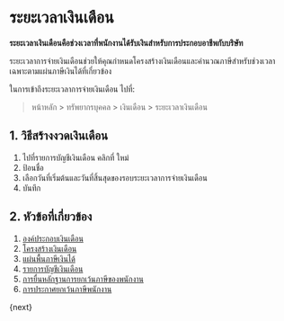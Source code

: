 <!-- add-breadcrumbs -->

# ระยะเวลาเงินเดือน

**ระยะเวลาเงินเดือนคือช่วงเวลาที่พนักงานได้รับเงินสำหรับการประกอบอาชีพกับบริษัท**

ระยะเวลาการจ่ายเงินเดือนช่วยให้คุณกำหนดโครงสร้างเงินเดือนและคำนวณภาษีสำหรับช่วงเวลาเฉพาะตามแผ่นภาษีเงินได้ที่เกี่ยวข้อง

ในการเข้าถึงระยะเวลาการจ่ายเงินเดือน ไปที่:

> หน้าหลัก > ทรัพยากรบุคคล > เงินเดือน > ระยะเวลาเงินเดือน

## 1. วิธีสร้างงวดเงินเดือน

1. ไปที่รายการบัญชีเงินเดือน คลิกที่ ใหม่
1. ป้อนชื่อ
1. เลือกวันที่เริ่มต้นและวันที่สิ้นสุดของรอบระยะเวลาการจ่ายเงินเดือน
1. บันทึก

## 2. หัวข้อที่เกี่ยวข้อง

1. [องค์ประกอบเงินเดือน](/docs/user/manual/th/human-resources/salary-component)
1. [โครงสร้างเงินเดือน](/docs/user/manual/th/human-resources/salary-structure)
1. [แผ่นพื้นภาษีเงินได้](/docs/user/manual/th/human-resources/income-tax-slab)
1. [รายการบัญชีเงินเดือน](/docs/user/manual/th/human-resources/payroll-entry)
1. [การยื่นหลักฐานการยกเว้นภาษีของพนักงาน](/docs/user/manual/th/human-resources/employee-tax-exemption-proof-submission)
1. [การประกาศยกเว้นภาษีพนักงาน](/docs/user/manual/th/human-resources/employee-tax-exemption-declaration) 

{next}
